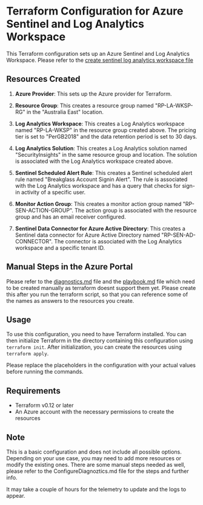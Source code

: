 # Terraform Configuration for Azure Sentinel and Log Analytics Workspace

This Terraform configuration sets up an Azure Sentinel and Log Analytics Workspace. Please refer to the [create sentinel log analytics workspace file](https://github.com/CodeBlue-NZ/cb-breakglass-account/blob/master/create-sentinel-la-workspace.tf)

## Resources Created

1. **Azure Provider**: This sets up the Azure provider for Terraform.

2. **Resource Group**: This creates a resource group named "RP-LA-WKSP-RG" in the "Australia East" location.

3. **Log Analytics Workspace**: This creates a Log Analytics workspace named "RP-LA-WKSP" in the resource group created above. The pricing tier is set to "PerGB2018" and the data retention period is set to 30 days.

4. **Log Analytics Solution**: This creates a Log Analytics solution named "SecurityInsights" in the same resource group and location. The solution is associated with the Log Analytics workspace created above.

5. **Sentinel Scheduled Alert Rule**: This creates a Sentinel scheduled alert rule named "Breakglass Account Signin Alert". The rule is associated with the Log Analytics workspace and has a query that checks for sign-in activity of a specific user.

6. **Monitor Action Group**: This creates a monitor action group named "RP-SEN-ACTION-GROUP". The action group is associated with the resource group and has an email receiver configured.

7. **Sentinel Data Connector for Azure Active Directory**: This creates a Sentinel data connector for Azure Active Directory named "RP-SEN-AD-CONNECTOR". The connector is associated with the Log Analytics workspace and a specific tenant ID.


## Manual Steps in the Azure Portal

Please refer to the [diagnostics.md](https://github.com/CodeBlue-NZ/cb-breakglass-account/blob/master/ConfigureDiagnostics.md) file and the [playbook.md](https://github.com/CodeBlue-NZ/cb-breakglass-account/blob/master/playbook.md) file which need to be created manually as terraform doesnt support them yet. Please create this after you run the terraform script, so that you can reference some of the names as answers to the resources you create. 

## Usage

To use this configuration, you need to have Terraform installed. You can then initialize Terraform in the directory containing this configuration using `terraform init`. After initialization, you can create the resources using `terraform apply`.

Please replace the placeholders in the configuration with your actual values before running the commands.

## Requirements

- Terraform v0.12 or later
- An Azure account with the necessary permissions to create the resources

## Note

This is a basic configuration and does not include all possible options. Depending on your use case, you may need to add more resources or modify the existing ones. There are some manual steps needed as well, please refer to the ConfigureDiagnoztics.md file for the steps and further info. 

It may take a couple of hours for the telemetry to update and the logs to appear. 

